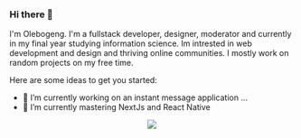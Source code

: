 ### Hi there 👋

I'm Olebogeng. I'm a fullstack developer, designer, moderator and currently in my final year studying information science. Im intrested in web development and design and thriving online communities. I mostly work on random projects on my free time.

Here are some ideas to get you started:

- 🔭 I’m currently working on an instant message application ...
- 🌱 I’m currently mastering NextJs and React Native




<p align="center">
  <a href="https://skillicons.dev">
    <img src="https://skillicons.dev/icons?i=js,react,git,angular,bootstrap,css,discord,figma,firebase,html,jquery,mongodb,next js,node js, postman,redux, wordpress" />
  </a>
</p>
